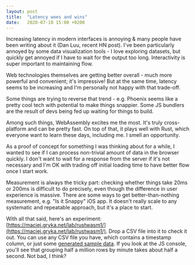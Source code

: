 ```yaml
---
layout: post
title:  "Latency woes and wins"
date:   2020-07-10 15:00 +0200
---
```


Increasing latency in modern interfaces is annoying & many people have been writing about it (Dan Luu, recent HN post). I've been particularly annoyed by some data visualization tools - I love exploring datasets, but quickly get annoyed if I have to wait for the output too long. Interactivity is super important to maintaining flow.

Web technologies themselves are getting better overall - much more powerful and convenient; it's impressive! But at the same time, latency seems to be increasing and I'm personally not happy with that trade-off.

Some things are trying to reverse that trend - e.g. Phoenix seems like a pretty cool tech with potential to make things snappier. Some JS bundlers are the result of devs being fed up waiting for things to build.

Among such things, WebAssembly excites me the most. It's truly cross-platform and can be pretty fast. On top of that, it plays well with Rust, which everyone want to learn these days, including me. I smell an opportunity.

As a proof of concept for something I was thinking about for a while, I wanted to see if I can process non-trivial amount of data in the browser quickly. I don't want to wait for a response from the server if it's not necessary and I'm OK with trading off initial loading time to have better flow once I start work.

Measurement is always the tricky part: checking whether things take 20ms or 200ms is difficult to do precisely, even though the difference in user experience is massive. There are some ways to get better-than-nothing measurement, e.g. "Is it Snappy" iOS app. It doesn't really scale to any systematic and repeatable approach, but it's a place to start.

With all that said, here's an experiment: [https://maciej.gryka.net/lab/rustwasm1/](https://maciej.gryka.net/lab/rustwasm1/). Drop a CSV file into it to check it out. You can use any CSV file you have, which contains a timestamp column, or just some [generated sample data](https://maciej.gryka.net/lab/rustwasm1/?csv=/static/data/sample_events.csv). If you look at the JS console, you'll see that grouping half a million rows by minute takes about half a second. Not bad, I think?

